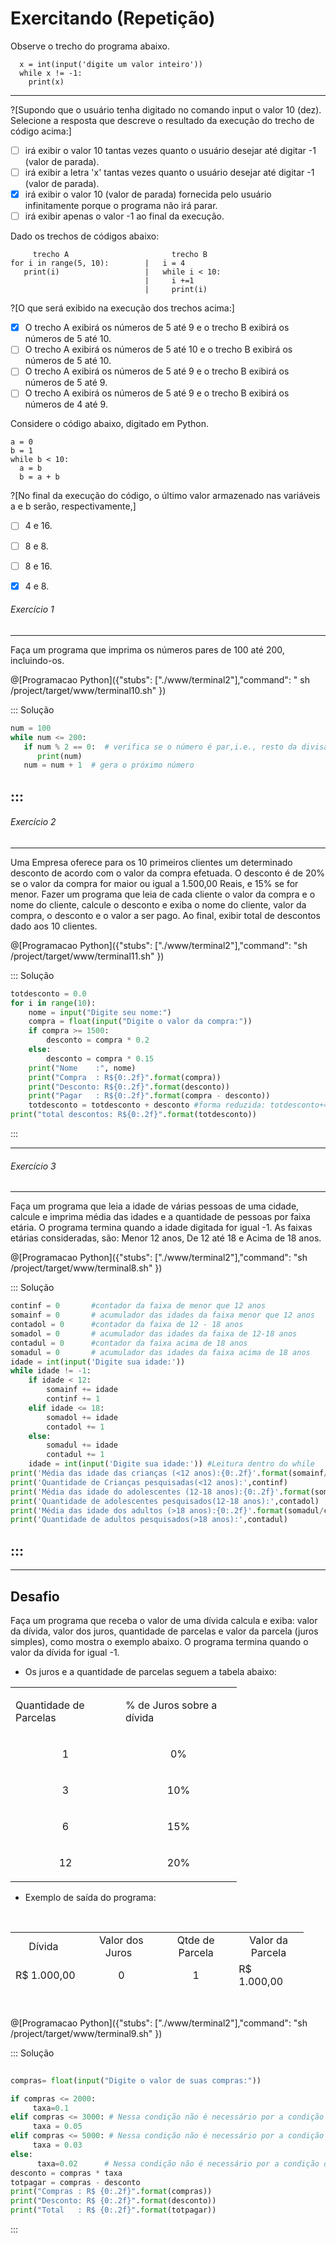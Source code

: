 # Exercitando (Repetição)

Observe o trecho do programa abaixo.
``` 
  x = int(input('digite um valor inteiro'))
  while x != -1:
    print(x)
```
---
?[Supondo que o usuário tenha digitado no comando input o valor 10 (dez). Selecione a resposta que descreve o resultado da execução do trecho de código acima:]
-[ ] irá exibir o valor 10 tantas vezes quanto o usuário desejar até digitar -1 (valor de parada).
-[ ] irá exibir a letra 'x' tantas vezes quanto o usuário desejar até digitar -1 (valor de parada).
-[x] irá exibir o valor 10 (valor de parada) fornecida pelo usuário infinitamente porque o programa não irá parar.
-[ ] irá exibir apenas o valor -1 ao final da execução.

Dado os trechos de códigos abaixo:
```
     trecho A                       trecho B
for i in range(5, 10):        |   i = 4
   print(i)                   |   while i < 10:
                              |     i +=1 
                              |     print(i)                                             
```
?[O que será exibido na execução dos trechos acima:]
-[x] O trecho A exibirá os números de 5 até 9 e o trecho B exibirá os números de 5 até 10.
-[ ] O trecho A exibirá os números de 5 até 10 e o trecho B exibirá os números de 5 até 10.
-[ ] O trecho A exibirá os números de 5 até 9 e o trecho B exibirá os números de 5 até 9.
-[ ] O trecho A exibirá os números de 5 até 9 e o trecho B exibirá os números de 4 até 9.

Considere o código abaixo, digitado em Python.
```
a = 0
b = 1
while b < 10:
  a = b
  b = a + b
```    
?[No final da execução do código, o último valor armazenado nas variáveis a e b serão, respectivamente,]
-[ ] 4 e 16.
-[ ] 8 e 8.
-[ ] 8 e 16.
-[x] 4 e 8.


###### Exercício 1  
----
Faça um programa que imprima os números pares de 100 até 200, incluindo-os.

@[Programacao Python]({"stubs": ["./www/terminal2"],"command": " sh /project/target/www/terminal10.sh" })
 
::: Solução

``` python
num = 100
while num <= 200:
   if num % 2 == 0:  # verifica se o número é par,i.e., resto da divisão (%) do número por dois é igual a zero 
      print(num)
   num = num + 1  # gera o próximo número
```
:::
---
###### Exercício 2  
----
Uma Empresa oferece para os 10 primeiros clientes um determinado desconto de acordo com o valor da compra efetuada. O desconto é de 20% se o valor da compra for maior ou igual a 1.500,00 Reais, e 15% se for menor. Fazer um programa que leia de cada cliente o valor da compra e o nome do cliente, calcule o desconto e exiba o nome do cliente, valor da compra, o desconto e o valor a ser pago. Ao final, exibir total de descontos dado aos 10 clientes. 

@[Programacao Python]({"stubs": ["./www/terminal2"],"command": "sh /project/target/www/terminal11.sh" })

::: Solução

``` python
totdesconto = 0.0
for i in range(10):
    nome = input("Digite seu nome:")
    compra = float(input("Digite o valor da compra:"))
    if compra >= 1500:
        desconto = compra * 0.2
    else:
        desconto = compra * 0.15
    print("Nome    :", nome)
    print("Compra  : R${0:.2f}".format(compra))    
    print("Desconto: R${0:.2f}".format(desconto))
    print("Pagar   : R${0:.2f}".format(compra - desconto))
    totdesconto = totdesconto + desconto #forma reduzida: totdesconto+= desconto
print("total descontos: R${0:.2f}".format(totdesconto))   
```
:::

---
###### Exercício 3  
----
Faça um programa que leia a idade de várias pessoas de uma cidade, calcule e imprima média das idades e a quantidade de pessoas por faixa etária. O programa termina quando a idade digitada for igual -1. As faixas etárias consideradas, são: Menor 12 anos, De 12 até 18 e Acima de 18 anos.
 
 @[Programacao Python]({"stubs": ["./www/terminal2"],"command": "sh /project/target/www/terminal8.sh" })
 
::: Solução

``` python
continf = 0       #contador da faixa de menor que 12 anos
somainf = 0       # acumulador das idades da faixa menor que 12 anos
contadol = 0      #contador da faixa de 12 - 18 anos
somadol = 0       # acumulador das idades da faixa de 12-18 anos
contadul = 0      #contador da faixa acima de 18 anos
somadul = 0       # acumulador das idades da faixa acima de 18 anos
idade = int(input('Digite sua idade:'))
while idade != -1:
    if idade < 12:
        somainf += idade
        continf += 1
    elif idade <= 18:
        somadol += idade
        contadol += 1
    else:
        somadul += idade
        contadul += 1
    idade = int(input('Digite sua idade:')) #Leitura dentro do while
print('Média das idade das crianças (<12 anos):{0:.2f}'.format(somainf/continf))
print('Quantidade de Crianças pesquisadas(<12 anos):',continf)    
print('Média das idade do adolescentes (12-18 anos):{0:.2f}'.format(somadol/contadol))
print('Quantidade de adolescentes pesquisados(12-18 anos):',contadol) 
print('Média das idade dos adultos (>18 anos):{0:.2f}'.format(somadul/contadul))
print('Quantidade de adultos pesquisados(>18 anos):',contadul) 

```
:::
----
----
Desafio
----
<p>Fa&ccedil;a um programa que receba o valor de uma d&iacute;vida calcula e exiba: valor da d&iacute;vida, valor dos juros, quantidade de parcelas e valor da parcela (juros simples), como mostra o exemplo abaixo. O programa termina quando o valor da d&iacute;vida for igual -1.</p>
<ul>
<li>Os juros e a quantidade de parcelas seguem a tabela abaixo:</li>
</ul>
<table>
<tbody>
<tr style="height: 34px;">
<td style="height: 34px;" width="160">
<p>Quantidade de Parcelas</p>
</td>
<td style="height: 34px;" width="170">
<p>% de Juros sobre a d&iacute;vida</p>
</td>
</tr>
<tr style="height: 34px;">
<td style="text-align: center; height: 34px;" width="160">
<p>1</p>
</td>
<td style="text-align: center; height: 34px;" width="170">
<p>0%</p>
</td>
</tr>
<tr style="height: 34px;">
<td style="text-align: center; height: 34px;" width="160">
<p>3</p>
</td>
<td style="text-align: center; height: 34px;" width="170">
<p>10%</p>
</td>
</tr>
<tr style="height: 34px;">
<td style="text-align: center; height: 34px;" width="160">
<p>6</p>
</td>
<td style="text-align: center; height: 34px;" width="170">
<p>15%</p>
</td>
</tr>
<tr style="height: 18.3333px;">
<td style="text-align: center; height: 18.3333px;" width="160">
<p>12</p>
</td>
<td style="text-align: center; height: 18.3333px;" width="170">
<p>20%</p>
</td>
</tr>
</tbody>
</table>
<ul>
<li>Exemplo de sa&iacute;da do programa:</li>
</ul>
<p>&nbsp;</p>
<table style="height: 90px;" width="432">
<tbody>
<tr>
<td style="width: 102.667px; text-align: center;">D&iacute;vida &nbsp;&nbsp;</td>
<td style="width: 101.333px; text-align: center;">Valor dos Juros &nbsp;</td>
<td style="width: 105.333px; text-align: center;">Qtde de Parcela</td>
<td style="width: 95.3333px; text-align: center;">Valor da Parcela</td>
</tr>
<tr>
<td style="width: 102.667px;">R$ 1.000,00&nbsp;</td>
<td style="width: 101.333px; text-align: center;">0</td>
<td style="width: 105.333px; text-align: center;">1</td>
<td style="width: 95.3333px;">R$ 1.000,00</td>
</tr>
<tr>
<td style="width: 102.667px;">R$ 1.100,00&nbsp;&nbsp;</td>
<td style="width: 101.333px; text-align: center;">100</td>
<td style="width: 105.333px; text-align: center;">3</td>
<td style="width: 95.3333px;">&nbsp;R$&nbsp; &nbsp;366,00</td>
</tr>
<tr>
<td style="width: 102.667px;">R$ 1.150,00</td>
<td style="width: 101.333px; text-align: center;">150</td>
<td style="width: 105.333px; text-align: center;">6</td>
<td style="width: 95.3333px;">R$&nbsp; &nbsp;191,67</td>
</tr>
</tbody>
</table>
<p>&nbsp;</p>

@[Programacao Python]({"stubs": ["./www/terminal2"],"command": "sh /project/target/www/terminal9.sh" })

::: Solução
```python
 
compras= float(input("Digite o valor de suas compras:"))

if compras <= 2000:
     taxa=0.1
elif compras <= 3000: # Nessa condição não é necessário por a condição de maior que 2000, pois nesse if já é maior que 2000*/
     taxa = 0.05     
elif compras <= 5000: # Nessa condição não é necessário por a condição de maior que 3000, pois nesse if já é maior que 3000*/
     taxa = 0.03    
else:
      taxa=0.02      # Nessa condição não é necessário por a condição de maior que 2000, pois nesse if já é maior que 2000*/        
desconto = compras * taxa
totpagar = compras - desconto
print("Compras : R$ {0:.2f}".format(compras))
print("Desconto: R$ {0:.2f}".format(desconto))
print("Total   : R$ {0:.2f}".format(totpagar))

```
:::
